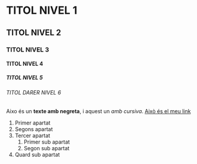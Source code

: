 # TITOL NIVEL 1
## TITOL NIVEL 2
### TITOL NIVEL 3
#### TITOL NIVEL 4
##### TITOL NIVEL 5
###### TITOL DARER NIVEL 6
Aixo és un **texte amb negreta**, i aquest un *amb cursiva*.
[Això és el meu link](https://www4.minijuegosgratis.com/v3/games/thumbnails/204979_7_sq.jpg)
1. Primer apartat
2. Segons apartat 
3. Tercer apartat 
    1. Primer sub apartat
    2. Segon sub apartat
4. Quard sub apartat 